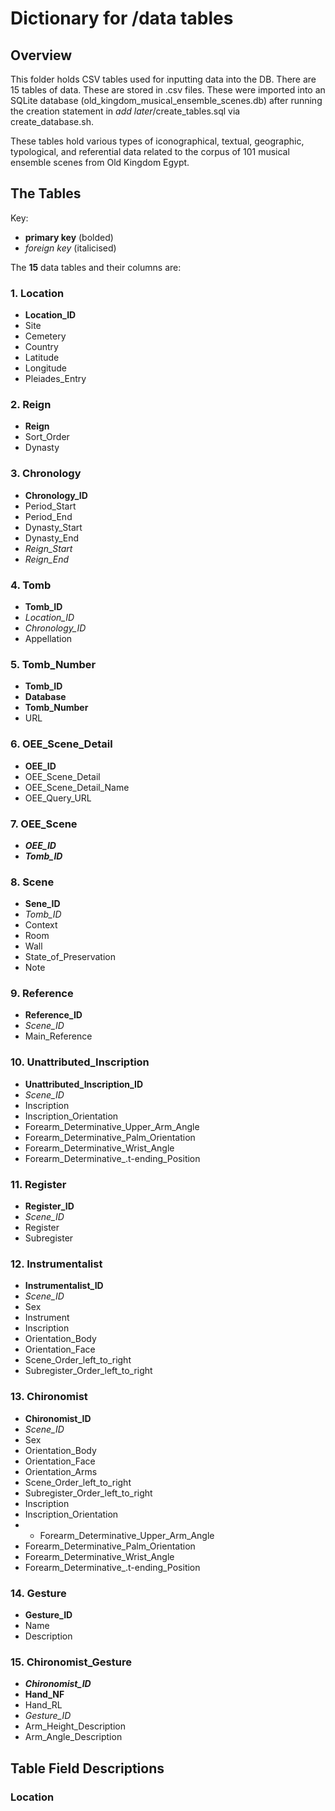 # Dictionary for /data tables

## Overview

This folder holds CSV tables used for inputting data into the DB. There are 15 tables of data. These are stored in .csv files. These were imported into an SQLite database (old_kingdom_musical_ensemble_scenes.db) after running the creation statement in *add later*/create_tables.sql via create_database.sh.

These tables hold various types of iconographical, textual, geographic, typological, and referential data related to the corpus of 101 musical ensemble scenes from Old Kingdom Egypt.

## The Tables

Key:
- **primary key** (bolded)
- *foreign key* (italicised)

The **15** data tables and their columns are:

### 1. Location
* **Location_ID**
* Site
* Cemetery
* Country
* Latitude
* Longitude
* Pleiades_Entry
### 2. Reign
* **Reign**
* Sort_Order
* Dynasty
### 3. Chronology
* **Chronology_ID**
* Period_Start
* Period_End
* Dynasty_Start
* Dynasty_End
* *Reign_Start*
* *Reign_End*
### 4. **Tomb**
* **Tomb_ID**
* *Location_ID*
* *Chronology_ID*
* Appellation
### 5. Tomb_Number
* **Tomb_ID**
* **Database**
* **Tomb_Number**
* URL
### 6. OEE_Scene_Detail
* **OEE_ID**
* OEE_Scene_Detail
* OEE_Scene_Detail_Name
* OEE_Query_URL
### 7. **OEE_Scene**
* ***OEE_ID***
* ***Tomb_ID***
### 8. Scene
* **Sene_ID**
* *Tomb_ID*
* Context
* Room
* Wall
* State_of_Preservation
* Note
### 9. Reference
* **Reference_ID**
* *Scene_ID*
* Main_Reference
### 10. Unattributed_Inscription
* **Unattributed_Inscription_ID**
* *Scene_ID*
* Inscription
* Inscription_Orientation
* Forearm_Determinative_Upper_Arm_Angle
* Forearm_Determinative_Palm_Orientation
* Forearm_Determinative_Wrist_Angle
* Forearm_Determinative_.t-ending_Position
### 11. Register
* **Register_ID**
* *Scene_ID*
* Register
* Subregister
### 12. Instrumentalist
* **Instrumentalist_ID**
* *Scene_ID*
* Sex
* Instrument
* Inscription
* Orientation_Body
* Orientation_Face
* Scene_Order_left_to_right
* Subregister_Order_left_to_right
### 13. Chironomist
* **Chironomist_ID**
* *Scene_ID*
* Sex
* Orientation_Body
* Orientation_Face
* Orientation_Arms
* Scene_Order_left_to_right
* Subregister_Order_left_to_right
* Inscription
* Inscription_Orientation
* * Forearm_Determinative_Upper_Arm_Angle
* Forearm_Determinative_Palm_Orientation
* Forearm_Determinative_Wrist_Angle
* Forearm_Determinative_.t-ending_Position
### 14. Gesture
* **Gesture_ID**
* Name
* Description
### 15. Chironomist_Gesture
* ***Chironomist_ID***
* **Hand_NF**
* Hand_RL
* *Gesture_ID*
* Arm_Height_Description
* Arm_Angle_Description

## Table Field Descriptions

### Location
